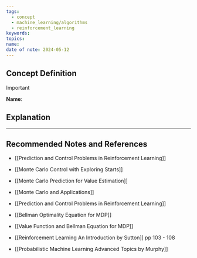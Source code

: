```yaml
---
tags:
  - concept
  - machine_learning/algorithms
  - reinforcement_learning
keywords: 
topics: 
name: 
date of note: 2024-05-12
---
```


## Concept Definition

>[!important]
>**Name**: 



## Explanation





-----------
##  Recommended Notes and References



- [[Prediction and Control Problems in Reinforcement Learning]]
- [[Monte Carlo Control with Exploring Starts]]
- [[Monte Carlo Prediction for Value Estimation]]
- [[Monte Carlo and Applications]]


- [[Prediction and Control Problems in Reinforcement Learning]]
- [[Bellman Optimality Equation for MDP]]
- [[Value Function and Bellman Equation for MDP]]


- [[Reinforcement Learning An Introduction by Sutton]] pp 103 - 108
- [[Probabilistic Machine Learning Advanced Topics by Murphy]] 
